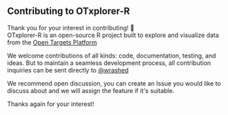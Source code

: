 ## Contributing to OTxplorer-R
Thank you for your interest in contributing! 🎉  
OTxplorer-R is an open-source R project built to explore and visualize data from the [Open Targets Platform](https://platform.opentargets.org/)

We welcome contributions of all kinds: code, documentation, testing, and ideas. But to maintain a seamless development process, all contribution inquiries can be sent directly to [@wrashed](https://github.com/wrashed)

We recommend open discussion, you can create an Issue you would like to discuss about and we will assign the feature if it's suitable.

Thanks again for your interest!